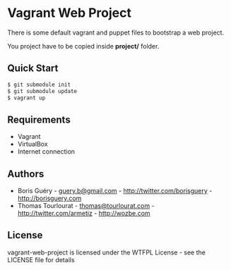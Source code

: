 # Vagrant Web Project

There is some default vagrant and puppet files to bootstrap a web project.

You project have to be copied inside **project/** folder. 

## Quick Start

```bash
$ git submodule init
$ git submodule update
$ vagrant up
```

## Requirements

* Vagrant
* VirtualBox
* Internet connection

## Authors

* Boris Guéry - <guery.b@gmail.com> - <http://twitter.com/borisguery> - <http://borisguery.com>
* Thomas Tourlourat - <thomas@tourlourat.com> - <http://twitter.com/armetiz> - <http://wozbe.com>

## License

vagrant-web-project is licensed under the WTFPL License - see the LICENSE file for details

